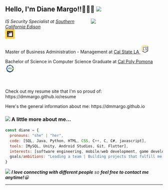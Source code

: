 

<!--
# It's me, Diane!👋👋👋

**dmmargo/dmmargo** is a ✨ _special_ ✨ repository because its `README.md` (this file) appears on your GitHub profile.

Here are some ideas to get you started:

- 🔭 I’m currently working on 
- 🌱 I’m currently learning ...
- 👯 I’m looking to collaborate on ...
- 🤔 I’m looking for help with ...
- 💬 Ask me about ...
- 📫 How to reach me: ...
- 😄 Pronouns: ...
- ⚡ Fun fact: ...
-->

<h2> Hello, I'm Diane Margo!!👋👋👋 <img src="https://thumbs.gfycat.com/FlawedBitesizedFantail-max-1mb.gif" width="50"></h2>

<img align='right' src="https://c.tenor.com/lUFliafCu_MAAAAM/hello.gif" width="230">

<p><em>IS Security Specialist at 
  <a href="https://www.sce.com/">Southern California Edison </a> <br><img src="https://github.com/dmmargo/dmmargo/blob/main/images/SCE%20Logo.jpeg?raw=true" width="30">
</em></p>
Master of Business Administration - Management at  
  <a href="https://www.calstatela.edu/business/gradprog/mba">Cal State LA </a><img src="https://github.com/dmmargo/dmmargo/blob/main/images/csula%20logo.png?raw=true" width="30"> 
</em></p>
Bachelor of Science in Computer Science Graduate at 
  <a href="https://www.cpp.edu/">Cal Poly Pomona </a><img src="https://github.com/dmmargo/dmmargo/blob/main/images/CPP%20logo.png?raw=true" width="30"> 
</em></p>

<br>
<p>Check out my resume site that I'm so proud of: https://dmmargo.github.io/resume</p>
<p>Here's the general information about me: https://dmmargo.github.io</p>

<!-- … 
### <img src="https://data.whicdn.com/images/251791502/original.gif" width="50"> A little more about me...  
-->
### <img src="https://dmmargo.github.io/images/profile/linkedinprofile.jpg" width="50"> A little more about me...  

```javascript
const diane = {
  pronouns: "she" | "her",
  code: [SQL, Java, Python, HTML, CSS, C++, C, C#, javascript],
  tools: [MySQL, Unity, Android Studios, Git, Flutter],
  interests: [software engineering, mobile/web development, game development, networks],
  goals/ambitions: "Leading a team | Building projects that fulfill me | Staying curious about safety and life as a whole"
}
```

<img src="https://thumbs.gfycat.com/HeftyGreenAidi-max-1mb.gif" width="60"> <em><b>I love connecting with different people</b> so <b>feel free to contact me anytime!</b>😀</em>

---
